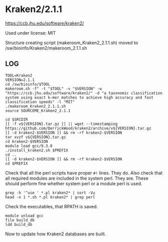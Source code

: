 Kraken2/2.1.1
=============

<https://ccb.jhu.edu/software/kraken2/>

Used under license:
MIT

Structure creating script (makeroom_Kraken2_2.1.1.sh) moved to /sw/bioinfo/Kraken2/makeroom_2.1.1.sh

LOG
---

    TOOL=Kraken2
    VERSION=2.1.1
    cd /sw/bioinfo/$TOOL
    makeroom.sh -f" -t "$TOOL" -v "$VERSION" -w "https://ccb.jhu.edu/software/kraken2/" -d "a taxonomic classification system using exact k-mer matches to achieve high accuracy and fast classification speeds" -l "MIT"
    ./makeroom_Kraken2_2.1.1.sh
    source SOURCEME_Kraken2_2.1.1

    cd $SRCDIR
    [[ -f v${VERSION}.tar.gz ]] || wget --timestamping https://github.com/DerrickWood/kraken2/archive/v${VERSION}.tar.gz
    [[ -d kraken2-$VERSION ]] && rm -rf kraken2-$VERSION
    tar xvzf v${VERSION}.tar.gz
    cd kraken2-$VERSION
    module load gcc/9.3.0
    ./install_kraken2.sh $PREFIX
    cd ..
    [[ -d kraken2-$VERSION ]] && rm -rf kraken2-$VERSION
    cd $PREFIX

Check that all the perl scripts have proper `#!` lines.  They do.  Also check
that all required modules are included in the system perl.  They are.  These
should perform fine whether system perl or a module perl is used.

    grep -h '^use ' *.pl kraken2* | sort -Vu
    head -n 1 *.sh *.pl kraken2* | grep perl

Check the executables, that RPATH is saved.

    module unload gcc
    file build_db
    ldd build_db

Now to update how Kraken2 databases are built.

